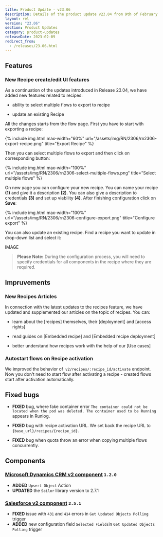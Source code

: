 ```yaml
---
title: Product Update - v23.06
description: Details of the product update v23.04 from 9th of February 2023.
layout: rel
version: "23.06"
section: Product Updates
category: product-updates
releaseDate: 2023-02-09
redirect_from:
  - /releases/23.06.html
---
```


## Features

### New Recipe create/edit UI features

As a continuation of the updates introduced in Release 23.04, we have added new features related to recipes:

* ability to select multiple flows to export to recipe

* update an existing Recipe

All the changes starts from the flow page. First you have to start with exporting a recipe:

{% include img.html max-width="60%" url="/assets/img/RN/2306/rn2306-export-recipe.png" title="Export Recipe" %}

Then you can select multiple flows to export and then click on corresponding button:

{% include img.html max-width="100%" url="/assets/img/RN/2306/rn2306-select-multiple-flows.png" title="Select multiple flows" %}

On new page you can configure your new recipe. You can name your recipe **(1)** and give it a description **(2)**. You can also give a description to credentials **(3)** and set up viability **(4)**. After finishing configuration click on **Save**:

{% include img.html max-width="100%" url="/assets/img/RN/2306/rn2306-configure-export.png" title="Configure export" %}

You can also update an existing recipe. Find a recipe you want to update in drop-down list and select it:

IMAGE

>**Please Note:** During the configuration process, you will need to specify credentials for all components in the recipe where they are required.

## Impruvements

### New Recipes Articles

In connection with the latest updates to the recipes feature, we have updated and supplemented our articles on the topic of recipes. You can:

* learn about the [recipes] themselves, their [deployment] and [access rights]

* read guides on [Embedded recipe] and [Embedded recipe deployment]

* better understand how recipes work with the help of our [Use cases]

### Autostart flows on Recipe activation

We improved the behavior of` v2/recipes/:recipe_id/activate` endpoint.
Now you don't need to start flow after activating a recipe - created flows start after activation automatically.

## Fixed bugs

*   **FIXED** bug, where fake container error `The container could not be located when the pod was deleted. The container used to be Running` appears in Runlog.

*   **FIXED** bug with recipe activation URL. We set back the recipe URL to `{base_url}/recipes/{recipe_id}`.

*   **FIXED** bug when quota throw an error when copying multiple flows concurrently.

## Components

### [Microsoft Dynamics CRM v2 component](/components/msdynamics-crm-v2/) `1.2.0`

*   **ADDED** `Upsert Object` Action
*   **UPDATED**  the `Sailor` library version to 2.7.1

### [Salesforce v2 component](/components/salesforce/) `2.5.1`

*   **FIXED** issue with `431` and `414` errors in `Get Updated Objects Polling` trigger
*   **ADDED** new configuration field `Selected Fields`in `Get Updated Objects Polling` trigger

